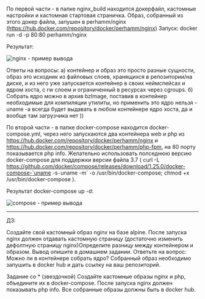 По первой части - в папке nginx_build находится докерфайл, кастомные настройки и кастомная стартовая страничка. 
Образ, собранный из этого докер файла, запушен в perhamm/nginx (https://hub.docker.com/repository/docker/perhamm/nginx) 
Запуск: docker run -d -p 80:80 perhamm/nginx

Результат:

![nginx - пример вывода](https://raw.githubusercontent.com/perhamm/otus-linux/master/Ex15/nginx.PNG)

Ответы на вопросы: a) контейнер и образ это просто разные сущности, образ это исходник из файловых слоев, хранящихся в репозитории/на диске, и из него уже запускается контейнер в своих неймспейсах и ядром хоста, с rw слоем и ограниченный в ресурсах через cgroups. б) Собрать ядро можно в архив bzImage, поставив в контейнер необходимые для компиляции утилиты, но применить это ядро нельзя - uname -a  всегда будет выдавать в любом контейнере ядро хоста, да и вообще там загрузчика нет ))

По второй части - в папке docker-compose находится docker-compose.yml, через него запускаются два контейнера web и php из https://hub.docker.com/repository/docker/perhamm/nginx и https://hub.docker.com/repository/docker/perhamm/php-fpm, на 80 порту показывается php info. Желательно использовать полседнюю версию docker-compose для поддержки версии файла 3.7 ( curl -L https://github.com/docker/compose/releases/download/1.25.0/docker-compose-`uname -s`-`uname -m` -o /usr/bin/docker-compose; chmod +x /usr/bin/docker-compose ).

Результат docker-compose up -d:

![compose - пример вывода](https://raw.githubusercontent.com/perhamm/otus-linux/master/Ex15/compose.PNG)


---
ДЗ:

Создайте свой кастомный образ nginx на базе alpine. После запуска nginx должен отдавать кастомную страницу (достаточно изменить дефолтную страницу nginx)Определите разницу между контейнером и образом. Вывод опишите в домашнем задании. Ответьте на вопрос: Можно ли в контейнере собрать ядро? Собранный образ необходимо запушить в docker hub и дать ссылку на ваш репозиторий.

Задание со * (звездочкой) Создайте кастомные образы nginx и php, объедините их в docker-compose. После запуска nginx должен показывать php info. Все собранные образы должны быть в docker hub.
